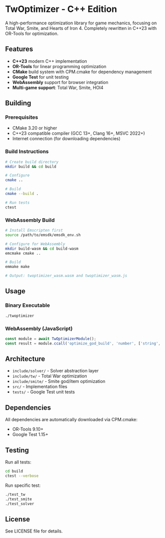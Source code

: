 # TwOptimizer - C++ Edition

A high-performance optimization library for game mechanics, focusing on Total War, Smite, and Hearts of Iron 4. Completely rewritten in C++23 with OR-Tools for optimization.

## Features

- **C++23** modern C++ implementation
- **OR-Tools** for linear programming optimization
- **CMake** build system with CPM.cmake for dependency management
- **Google Test** for unit testing
- **WebAssembly** support for browser integration
- **Multi-game support**: Total War, Smite, HOI4

## Building

### Prerequisites

- CMake 3.20 or higher
- C++23 compatible compiler (GCC 13+, Clang 16+, MSVC 2022+)
- Internet connection (for downloading dependencies)

### Build Instructions

```bash
# Create build directory
mkdir build && cd build

# Configure
cmake ..

# Build
cmake --build .

# Run tests
ctest
```

### WebAssembly Build

```bash
# Install Emscripten first
source /path/to/emsdk/emsdk_env.sh

# Configure for WebAssembly
mkdir build-wasm && cd build-wasm
emcmake cmake ..

# Build
emmake make

# Output: twoptimizer_wasm.wasm and twoptimizer_wasm.js
```

## Usage

### Binary Executable

```bash
./twoptimizer
```

### WebAssembly (JavaScript)

```javascript
const module = await TwOptimizerModule();
const result = module.ccall('optimize_god_build', 'number', ['string', 'number'], ['GodName', 0]);
```

## Architecture

- `include/solver/` - Solver abstraction layer
- `include/tw/` - Total War optimization
- `include/smite/` - Smite god/item optimization
- `src/` - Implementation files
- `tests/` - Google Test unit tests

## Dependencies

All dependencies are automatically downloaded via CPM.cmake:
- OR-Tools 9.10+
- Google Test 1.15+

## Testing

Run all tests:
```bash
cd build
ctest --verbose
```

Run specific test:
```bash
./test_tw
./test_smite
./test_solver
```

## License

See LICENSE file for details.
